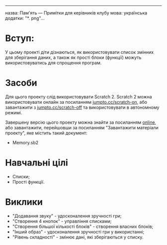 * * *

назва: Пам'ять — Примітки для керівників клубу мова: українська додатки: "*. png"...

# Вступ:

У цьому проекті діти дізнаються, як використовувати список змінних для зберігання даних, а також як прості блоки (функції) можуть використовуватись для спрощення програм.

# Засоби

Для цього проекту слід використовувати Scratch 2. Scratch 2 можна використовувати онлайн за посиланням [jumpto.cc/scratch-on](http://jumpto.cc/scratch-on), або завантажити з [jumpto.cc/scratch-off](http://jumpto.cc/scratch-off) та використовувати в автономному режимі.

Завершену версію цього проекту можна знайти за посиланням [online](http://scratch.mit.edu/projects/34874510/#editor), або завантажити, перейшовши за посиланням "Завантажити матеріали проекту", яке містить такий документ:

+ Memory.sb2

# Навчальні цілі

+ Списки;
+ Прості функції.

# Виклики

+ "Додавання звуку" - удосконалення зручності гри;
+ "Створення 4 кнопок" - управління списками;
+ "Створення більшої кількості блоків" - створення власних блоків;
+ "Інший образ" - удосконалення зручності гри у використанні;
+ "Рівень складності" - змінює дані, які зберігаються у списку.